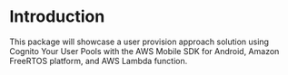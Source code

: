 **Introduction**
============
This package will showcase a user provision approach solution using Cognito Your User Pools with the AWS Mobile SDK for Android, Amazon FreeRTOS platform, and AWS Lambda function.
